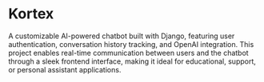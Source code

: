 # Kortex
A customizable AI-powered chatbot built with Django, featuring user authentication, conversation history tracking, and OpenAI integration. This project enables real-time communication between users and the chatbot through a sleek frontend interface, making it ideal for educational, support, or personal assistant applications.
